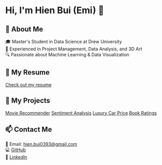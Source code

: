 # Hi, I'm Hien Bui (Emi) 👋

## 🌟 About Me
🎓 Master's Student in Data Science at Drew University  
💼 Experienced in Project Management, Data Analysis, and 3D Art  
🔍 Passionate about Machine Learning & Data Visualization  

## 🚀 My Resume
[Check out my resume](https://krisauw.github.io/)

## 📂 My Projects
[Movie Recommender](https://github.com/krisauw/movie_recommender)
[Sentiment Analysis](https://github.com/krisauw/sentiment_analysis_mashle)
[Luxury Car Price](https://github.com/krisauw/luxury_car_price)
[Book Ratings](https://github.com/krisauw/book_ratings)

## 📫 Contact Me
📧 Email: hien.bui0393@gmail.com  
💻 [GitHub](https://github.com/krisauw)  
🔗 [LinkedIn](https://www.linkedin.com/in/hien-bui-emi-6273b010a/)  
